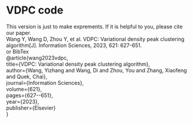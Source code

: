 # VDPC code
This version is just to make exprements. If it is helpful to you, please cite our paper.  
Wang Y, Wang D, Zhou Y, et al. VDPC: Variational density peak clustering algorithm[J]. Information Sciences, 2023, 621: 627-651.  
or BibTex  
@article{wang2023vdpc,  
  title={VDPC: Variational density peak clustering algorithm},  
  author={Wang, Yizhang and Wang, Di and Zhou, You and Zhang, Xiaofeng and Quek, Chai},  
  journal={Information Sciences},  
  volume={621},  
  pages={627--651},  
  year={2023},  
  publisher={Elsevier}  
}  
